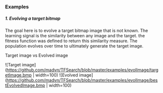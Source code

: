 ### Examples

##### 1. Evolving a target bitmap

The goal here is to evolve a target bitmap image that is not known. The learning signal is the similarity between any image and the target. the fitness function was defined to return this similarity measure. The population evolves over time to ultimately generate the target image.

Target image vs Evolved image

![Target image](https://github.com/madvn/TFSearch/blob/master/examples/evolImage/targetImage.bmp | width=100)
![Evolved image](https://github.com/madvn/TFSearch/blob/master/examples/evolImage/bestEvolvedImage.bmp | width=100)
